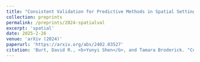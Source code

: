 ```yaml
---
title: "Consistent Validation for Predictive Methods in Spatial Settings."
collection: preprints
permalink: /preprints/2024-spatialval
excerpt: 'spatial'
date: 2025-2-26
venue: 'arXiv (2024)'
paperurl: 'https://arxiv.org/abs/2402.03527'
citation: 'Burt, David R., <b>Yunyi Shen</b>, and Tamara Broderick. "Consistent Validation for Predictive Methods in Spatial Settings." arXiv preprint arXiv:2402.03527 (2024), to appear in AISTATS 2025.'
---
```


